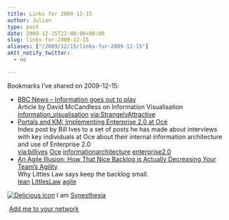 ```yaml
---
title: Links for 2009-12-15
author: Julian
type: post
date: 2009-12-15T22:00:00+00:00
slug: links-for-2009-12-15 
aliases: ["/2009/12/15/links-for-2009-12-15"]
aktt_notify_twitter:
  - no

---
```

Bookmarks I&#8217;ve shared on 2009-12-15:

  * [BBC News &#8211; Information goes out to play][1]  
    Article by David McCandless on Information Visualisation  
    [information_visualisation][2] [via:StrangelyAttractive][3] 
  * [Portals and KM: Implementing Enterprise 2.0 at Oc&eacute;][4]  
    Index post by Bill Ives to a set of posts he has made about interviews with key individuals at Oce about their internal information architecture and use of Enterprise 2.0  
    [via:billives][5] [Oce][6] [informationarchitecture][7] [enterprise2.0][8] 
  * [An Agile Illusion: How That Nice Backlog is Actually Decreasing Your Team&#8217;s Agility][9]  
    Why Littles Law says keep the backlog small.  
    [lean][10] [LittlesLaw][11] [agile][12] 

<p class="deliciouslink">
  <a href="https://del.icio.us/synesthesia" title="See all my bookmarks on del.icio.us"><img src="https://www.synesthesia.co.uk/images/deliciousicon.jpg" alt="Delicious icon" /></a>&nbsp;I am <a href="https://del.icio.us/synesthesia" title="See all my bookmarks on del.icio.us">Synesthesia</a>
</p>

<p class="deliciouslink">
  <a href="https://del.icio.us/network?add=synesthesia" title="Add me to your del.icio.us network"><img src="https://www.synesthesia.co.uk/images/add.gif" alt="" /></a>&nbsp;<a href="https://del.icio.us/network?add=synesthesia" title="Add me to your del.icio.us network">Add me to your network</a>
</p>

 [1]: https://news.bbc.co.uk/1/hi/magazine/8381597.stm
 [2]: https://delicious.com/synesthesia/information_visualisation
 [3]: https://delicious.com/synesthesia/via%3AStrangelyAttractive
 [4]: https://billives.typepad.com/portals_and_km/2009/11/implementing-enterprise-2o-at-oc%C3%A9.html
 [5]: https://delicious.com/synesthesia/via%3Abillives
 [6]: https://delicious.com/synesthesia/Oce
 [7]: https://delicious.com/synesthesia/informationarchitecture
 [8]: https://delicious.com/synesthesia/enterprise2.0
 [9]: https://scalingsoftwareagility.wordpress.com/2009/12/14/an-agile-illusion-how-that-nice-backlog-is-actually-decreasing-your-team%E2%80%99s-agility
 [10]: https://delicious.com/synesthesia/lean
 [11]: https://delicious.com/synesthesia/LittlesLaw
 [12]: https://delicious.com/synesthesia/agile